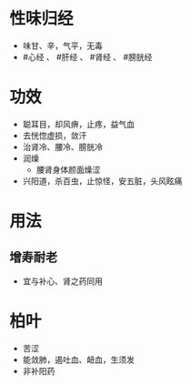 # 性味归经
- 味甘、辛，气平，无毒
-  #心经 、 #肝经 、 #肾经 、 #膀胱经 
# 功效
- 聪耳目，却风痹，止疼，益气血
- 去恍惚虚损，敛汗
- 治肾冷、腰冷、膀胱冷
- 润燥
    - 腰肾身体颜面燥涩
 - 兴阳道，杀百虫，止惊怪，安五脏，头风眩痛
# 用法
## 增寿耐老
- 宜与补心、肾之药同用


# 柏叶
- 苦涩
- 能敛肺，遏吐血、衄血，生须发
- 非补阳药